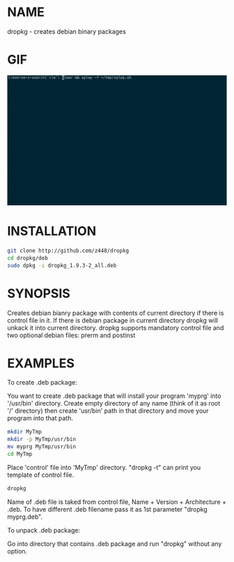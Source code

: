 # NAME

dropkg - creates debian binary packages

# GIF

![dropkg](https://raw.githubusercontent.com/z448/dropkg/master/dropkg.gif)

# INSTALLATION

```bash
git clone http://github.com/z448/dropkg
cd dropkg/deb
sudo dpkg -i dropkg_1.9.3-2_all.deb
```

# SYNOPSIS

Creates debian bianry package with contents of current directory if there is control file in it. If there is debian package in current directory dropkg will unkack it into current directory.
dropkg supports mandatory control file and two optional debian files: prerm and postinst

# EXAMPLES

To create .deb package:

You want to create .deb package that will install your program 'myprg' into '/usr/bin' directory. Create empty directory of any name (think of it as root '/' directory) then create 'usr/bin' path in that directory and move your program into that path.

```bash
mkdir MyTmp
mkdir -p MyTmp/usr/bin
mv myprg MyTmp/usr/bin
cd MyTmp
```

Place 'control' file into 'MyTmp' directory. "dropkg -t" can print you template of control file.

```bash
dropkg
```

Name of .deb file is taked from control file, Name + Version + Architecture + .deb.
To have different .deb filename pass it as 1st parameter "dropkg myprg.deb". 


To unpack .deb package:

Go into directory that contains .deb package and run "dropkg" without any option.
